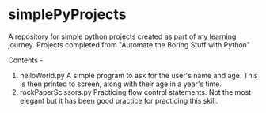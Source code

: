 # simplePyProjects
A repository for simple python projects created as part of my learning journey.
Projects completed from "Automate the Boring Stuff with Python"

Contents - 
1. helloWorld.py
    A simple program to ask for the user's name and age. This is then printed to screen, along with their age in a year's time. 
2. rockPaperScissors.py
    Practicing flow control statements. Not the most elegant but it has been good practice for practicing this skill.            